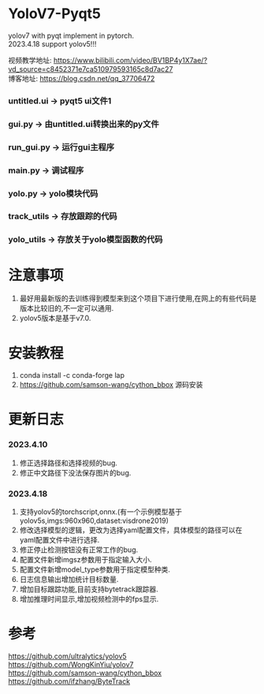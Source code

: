 # YoloV7-Pyqt5

yolov7 with pyqt implement in pytorch.  
2023.4.18 support yolov5!!!

视频教学地址: https://www.bilibili.com/video/BV1BP4y1X7ae/?vd_source=c8452371e7ca510979593165c8d7ac27  
博客地址: https://blog.csdn.net/qq_37706472

### untitled.ui -> pyqt5 ui文件1  
### gui.py -> 由untitled.ui转换出来的py文件
### run_gui.py -> 运行gui主程序
### main.py -> 调试程序
### yolo.py -> yolo模块代码
### track_utils -> 存放跟踪的代码
### yolo_utils -> 存放关于yolo模型函数的代码

# 注意事项
1. 最好用最新版的去训练得到模型来到这个项目下进行使用,在网上的有些代码是版本比较旧的,不一定可以通用.
2. yolov5版本是基于v7.0.

# 安装教程
1. conda install -c conda-forge lap  
2. https://github.com/samson-wang/cython_bbox 源码安装

# 更新日志
### 2023.4.10
1. 修正选择路径和选择视频的bug.
2. 修正中文路径下没法保存图片的bug.

### 2023.4.18
1. 支持yolov5的torchscript,onnx.(有一个示例模型基于yolov5s,imgs:960x960,dataset:visdrone2019)
2. 修改选择模型的逻辑，更改为选择yaml配置文件，具体模型的路径可以在yaml配置文件中进行选择.
3. 修正停止检测按钮没有正常工作的bug.
4. 配置文件新增imgsz参数用于指定输入大小.
5. 配置文件新增model_type参数用于指定模型种类.
6. 日志信息输出增加统计目标数量.
7. 增加目标跟踪功能,目前支持bytetrack跟踪器.
8. 增加推理时间显示,增加视频检测中的fps显示.

# 参考
https://github.com/ultralytics/yolov5  
https://github.com/WongKinYiu/yolov7  
https://github.com/samson-wang/cython_bbox  
https://github.com/ifzhang/ByteTrack  